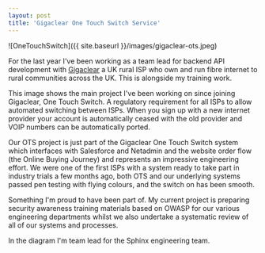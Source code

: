 ```yaml
---
layout: post
title: 'Gigaclear One Touch Switch Service'
---
```


![OneTouchSwitch]({{ site.baseurl }}/images/gigaclear-ots.jpeg)

For the last year I've been working as a team lead for backend API development with [Gigaclear](https://gigaclear.com/) a UK rural ISP who own and run fibre internet to rural communities across the UK. This is alongside my training work.

This image shows the main project I've been working on since joining Gigaclear, One Touch Switch. A regulatory requirement for all ISPs to allow automated switching between ISPs. When you sign up with a new internet provider your account is automatically ceased with the old provider and VOIP numbers can be automatically ported.

Our OTS project is just part of the Gigaclear One Touch Switch system which interfaces with Salesforce and Netadmin and the website order flow (the Online Buying Journey) and represents an impressive engineering effort. We were one of the first ISPs with a system ready to take part in industry trials a few months ago, both OTS and our underlying systems passed pen testing with flying colours, and the switch on has been smooth. 

Something I'm proud to have been part of. My current project is preparing security awareness training materials based on OWASP for our various engineering departments whilst we also undertake a systematic review of all of our systems and processes.

In the diagram I'm team lead for the Sphinx engineering team.